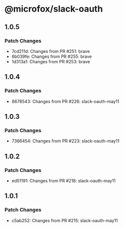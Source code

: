 # @microfox/slack-oauth

## 1.0.5

### Patch Changes

- 7cd211d: Changes from PR #251: brave
- 6b039fe: Changes from PR #255: brave
- 1d313a1: Changes from PR #253: brave

## 1.0.4

### Patch Changes

- 8678543: Changes from PR #226: slack-oauth-may11

## 1.0.3

### Patch Changes

- 7366454: Changes from PR #223: slack-oauth-may11

## 1.0.2

### Patch Changes

- ed51191: Changes from PR #218: slack-oauth-may11

## 1.0.1

### Patch Changes

- c5ab252: Changes from PR #215: slack-oauth-may11
